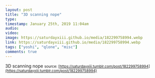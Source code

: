 ```yaml
---
layout: post
title: "3D scanning nope"
type: 
timestamp: January 25th, 2019 11:04am
audio: 
video: 
image: https://saturdayxiii.github.io/media/182299758994.webp
link: https://saturdayxiii.github.io/media/182299758994.webp
tags: ["yoshi", "qlone", "misc"]
comments: true
---
```

3D scanning nope
<small>source: [https://saturdayxiii.tumblr.com/post/182299758994](https://saturdayxiii.tumblr.com/post/182299758994)</small>